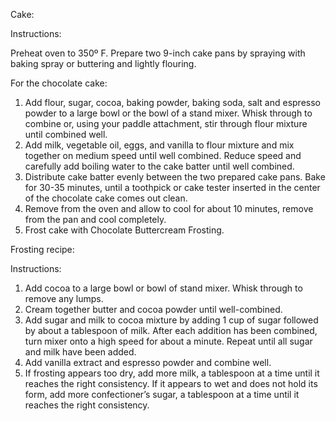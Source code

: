 Cake:

Instructions:

Preheat oven to 350º F. Prepare two 9-inch cake pans by spraying with baking spray or buttering and lightly flouring.

For the chocolate cake:

1. Add flour, sugar, cocoa, baking powder, baking soda, salt and espresso powder to a large bowl or the bowl of a stand mixer. Whisk through to combine or, using your paddle attachment, stir through flour mixture until combined well.
2. Add milk, vegetable oil, eggs, and vanilla to flour mixture and mix together on medium speed until well combined. Reduce speed and carefully add boiling water to the cake batter until well combined.
3. Distribute cake batter evenly between the two prepared cake pans. Bake for 30-35 minutes, until a toothpick or cake tester inserted in the center of the chocolate cake comes out clean.
4. Remove from the oven and allow to cool for about 10 minutes, remove from the pan and cool completely.
5. Frost cake with Chocolate Buttercream Frosting.

Frosting recipe:

Instructions:
1. Add cocoa to a large bowl or bowl of stand mixer. Whisk through to remove any lumps.
2. Cream together butter and cocoa powder until well-combined.
3. Add sugar and milk to cocoa mixture by adding 1 cup of sugar followed by about a tablespoon of milk. After each addition has been combined, turn mixer onto a high speed for about a minute. Repeat until all sugar and milk have been added.
4. Add vanilla extract and espresso powder and combine well.
5. If frosting appears too dry, add more milk, a tablespoon at a time until it reaches the right consistency. If it appears to wet and does not hold its form, add more confectioner’s sugar, a tablespoon at a time until it reaches the right consistency.
